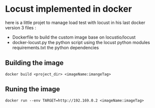 # Locust implemented in docker
here is a little projet to manage load test with locust in his last docker version
3 files :
* Dockerfile to build the custom image base on locustio/locust
* docker-locust.py the python script using the locust python modules
 requirements.txt the python dependencies

## Building the image
```shell
docker build <project_dir> <imageName:imangeTag>
```

## Runing the image
```shell
docker run --env TARGET=http://192.169.0.2 <imageName:imageTag>
```

